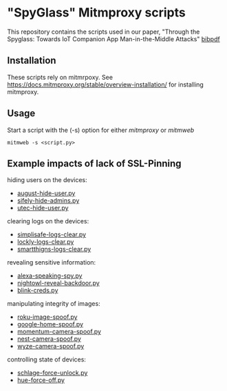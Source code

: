 # "SpyGlass" Mitmproxy scripts

This repository contains the scripts used in our paper, "Through the Spyglass: Towards IoT Companion App Man-in-the-Middle Attacks" [bib](paper/cset2021oconnor.bib)[pdf](paper/cset2021oconnor.pdf)

## Installation

These scripts rely on mitmrpoxy. See <https://docs.mitmproxy.org/stable/overview-installation/> for installing mitmproxy. 

## Usage

Start a script with the (-s) option for either *mitmproxy* or *mitmweb*

```
mitmweb -s <script.py>
```

## Example impacts of lack of SSL-Pinning

hiding users on the devices:
- [august-hide-user.py](code/august-hide-user.py) 
- [sifely-hide-admins.py](code/sifely-hide-admins.py)
- [utec-hide-user.py](code/utec-hide-user.py)

clearing logs on the devices:
- [simplisafe-logs-clear.py](code/simplisafe-logs-clear.py)
- [lockly-logs-clear.py](code/lockly-logs-clear.py)
- [smartthigns-logs-clear.py](code/smartthigns-logs-clear.py)

revealing sensitive information:
- [alexa-speaking-spy.py](code/alexa-speaking-spy.py)
- [nightowl-reveal-backdoor.py](code/nightowl-reveal-backdoor.py)
- [blink-creds.py](code/blink-creds.py)

manipulating integrity of images:
- [roku-image-spoof.py](code/roku-image-spoof.py)
- [google-home-spoof.py](code/google-home-spoof.py)
- [momentum-camera-spoof.py](code/momentum-camera-spoof.py)
- [nest-camera-spoof.py](code/nest-camera-spoof.py)
- [wyze-camera-spoof.py](code/wyze-camera-spoof.py)

controlling state of devices:
- [schlage-force-unlock.py](code/schlage-force-unlock.py)
- [hue-force-off.py](code/hue-force-off.py)  


